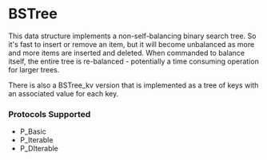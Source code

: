 # BSTree

This data structure implements a non-self-balancing binary search tree. So it's fast to insert or remove an item, but it will become unbalanced as more and more items are inserted and deleted. When commanded to balance itself, the entire tree is re-balanced - potentially a time consuming operation for larger trees.

There is also a BSTree_kv version that is implemented as a tree of keys with an associated value for each key.

### Protocols Supported

- P_Basic
- P_Iterable
- P_DIterable


